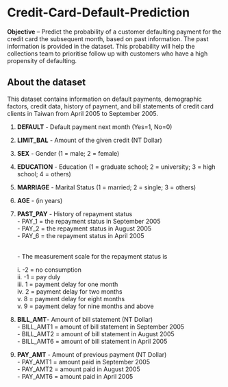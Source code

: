 # Credit-Card-Default-Prediction
__Objective__ – Predict the probability of a customer defaulting payment for the credit card the subsequent month, based on past information. The past information is provided in the dataset. This probability will help the collections team to prioritise follow up with customers who have a high propensity of defaulting.

## About the dataset
This dataset contains information on default payments, demographic factors, credit data, history of payment, and bill statements of credit card clients in Taiwan from April 2005 to September 2005.

1.	__DEFAULT__ - Default payment next month (Yes=1, No=0)
2.	__LIMIT_BAL__ - Amount of the given credit (NT Dollar)  
3.	__SEX__ - Gender (1 = male; 2 = female)
4.	__EDUCATION__ - Education (1 = graduate school; 2 = university; 3 = high school; 4 = others)
5.	__MARRIAGE__ - Marital Status (1 = married; 2 = single; 3 = others)
6.	__AGE__ - (in years)
7.	__PAST_PAY__ - History of repayment status
    <br> -  PAY_1 = the repayment status in September 2005
    <br> -  PAY_2 = the repayment status in August 2005
    <br> -  PAY_6 = the repayment status in April 2005
    
    <br> -  The measurement scale for the repayment status is
    
    i. -2 = no consumption <br>
    ii. -1 = pay duly <br>
    iii. 1 = payment delay for one month <br>
    iv. 2 = payment delay for two months <br>
    v. 8 = payment delay for eight months <br>
    v. 9 = payment delay for nine months and above <br>
        
8.	__BILL_AMT__- Amount of bill statement (NT Dollar)
    <br> -  BILL_AMT1 = amount of bill statement in September 2005
    <br> -  BILL_AMT2 = amount of bill statement in August 2005
    <br> -  BILL_AMT6 = amount of bill statement in April 2005
    
9.	__PAY_AMT__ - Amount of previous payment (NT Dollar)
    <br> -  PAY_AMT1 = amount paid in September 2005
    <br> -  PAY_AMT2 = amount paid in August 2005
    <br> -  PAY_AMT6 = amount paid in April 2005
